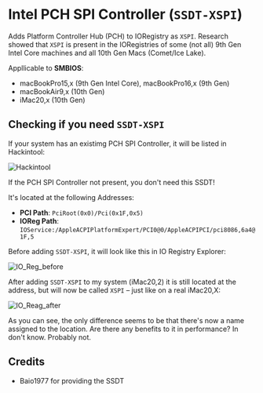 # Intel PCH SPI Controller (`SSDT-XSPI`)
Adds Platform Controller Hub (PCH) to IORegistry as `XSPI`. Research showed that `XSPI` is present in the IORegistries of some (not all) 9th Gen Intel Core machines and all 10th Gen Macs (Comet/Ice Lake).

Appllicable to **SMBIOS**:

- macBookPro15,x (9th Gen Intel Core), macBookPro16,x (9th Gen)
- macBookAir9,x (10th Gen)
- iMac20,x (10th Gen)

## Checking if you need `SSDT-XSPI` 
If your system has an existimg PCH SPI Controller, it will be listed in Hackintool:

![Hackintool](https://user-images.githubusercontent.com/76865553/166139767-1a21a57b-9ea8-419d-82e6-5d1fabdefed5.png)

If the PCH SPI Controller not present, you don't need this SSDT!

It's located at the following Addresses:

- **PCI Path**: `PciRoot(0x0)/Pci(0x1F,0x5)`
- **IOReg Path**: `IOService:/AppleACPIPlatformExpert/PCI0@0/AppleACPIPCI/pci8086,6a4@1F,5` 

Before adding `SSDT-XSPI`, it will look like this in IO Registry Explorer:

![IO_Reg_before](https://user-images.githubusercontent.com/76865553/166139773-b954babc-d26f-42bb-8c1c-1ba5dab1359d.png)

After adding `SSDT-XSPI` to my system (iMac20,2) it is still located at the address, but will now be called `XSPI` – just like on a real iMac20,X: 

![IO_Reag_after](https://user-images.githubusercontent.com/76865553/166139780-554d5c20-6d92-4003-87fb-3bcc609b6128.png)

As you can see, the only difference seems to be that there's now a name assigned to the location.  Are there any benefits to it in performance? In don't know. Probably not.

## Credits
- Baio1977 for providing the SSDT
